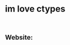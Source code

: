   <h1>im love ctypes</h1>
</br>
<h2> Website: </h2>
<center>
<href="https://pythaxprivate.net">
</center>
